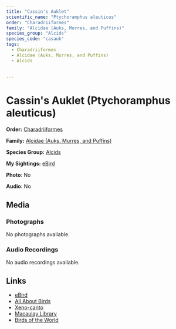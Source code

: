 ```yaml
---
title: "Cassin's Auklet"
scientific_name: "Ptychoramphus aleuticus"
order: "Charadriiformes"
family: "Alcidae (Auks, Murres, and Puffins)"
species_group: "Alcids"
species_code: "casauk"
tags: 
  - Charadriiformes
  - Alcidae (Auks, Murres, and Puffins)
  - Alcids
  
  
---
```


# Cassin's Auklet (Ptychoramphus aleuticus)

**Order:** [Charadriiformes](/tags/charadriiformes)

**Family:** [Alcidae (Auks, Murres, and Puffins)](/tags/alcidae-auks-murres-and-puffins)

**Species Group:** [Alcids](/tags/alcids)

**My Sightings:** [eBird](https://ebird.org/lifelist?r=world&time=life&spp=casauk)

**Photo**: No 

**Audio**: No

## Media
### Photographs
No photographs available.

### Audio Recordings
No audio recordings available.

## Links
* [eBird](https://ebird.org/species/casauk) 
* [All About Birds](https://www.allaboutbirds.org/guide/casauk) 
* [Xeno-canto](https://www.xeno-canto.org/species/ptychoramphus-aleuticus) 
* [Macaulay Library](https://search.macaulaylibrary.org/catalog?taxonCode=casauk&sort=rating_rank_desc)
* [Birds of the World](https://birdsoftheworld.org/bow/species/casauk)
